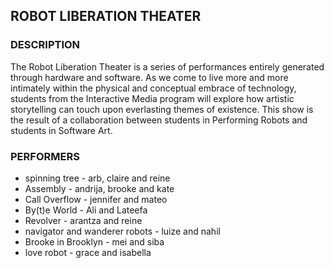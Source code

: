 ## ROBOT LIBERATION THEATER

### DESCRIPTION

The Robot Liberation Theater is a series of performances entirely generated through hardware and software. As we come to live more and more intimately within the physical and conceptual embrace of technology, students from the Interactive Media program will explore how artistic storytelling can touch upon everlasting themes of existence. This show is the result of a collaboration between students in Performing Robots and students in Software Art.

### PERFORMERS

* spinning tree - arb, claire and reine
* Assembly - andrija, brooke and kate
* Call Overflow - jennifer and mateo
* By(t)e World - Ali and Lateefa
* Revolver - arantza and reine
* navigator and wanderer robots - luize and nahil
* Brooke in Brooklyn - mei and siba
* love robot - grace and isabella
